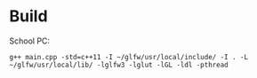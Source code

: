 # Build

School PC:

```
g++ main.cpp -std=c++11 -I ~/glfw/usr/local/include/ -I . -L ~/glfw/usr/local/lib/ -lglfw3 -lglut -lGL -ldl -pthread
```

